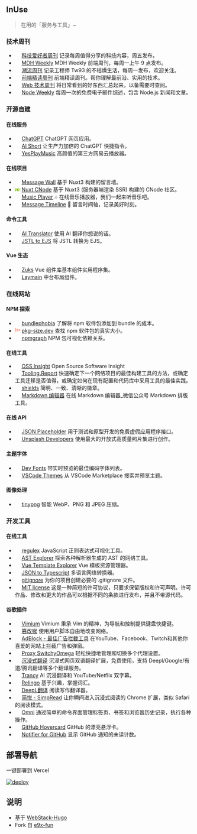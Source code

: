 ## InUse

> 在用的「服务与工具」~

<!--WEB_STACK_STARTS-->
### 技术周刊

- <img src="https://avatars.githubusercontent.com/u/905434?s=48&v=4" width="14" height="14" /> [科技爱好者周刊](https://github.com/ruanyf/weekly) 记录每周值得分享的科技内容，周五发布。
- <img src="https://img.alicdn.com/imgextra/i3/O1CN01uKTVpD1UK8BCxFBwo_!!6000000002498-2-tps-500-500.png" width="14" height="14" /> [MDH Weekly](https://mdhweekly.com/weekly) MDH Weekly 前端周刊，每周一上午 9 点发布。
- <img src="https://gw.alipayobjects.com/zos/k/qv/coffee-2-icon.png" width="14" height="14" /> [潮流周刊](https://weekly.tw93.fun) 记录工程师 Tw93 的不枯燥生活，每周一发布，欢迎关注。
- <img src="https://avatars.githubusercontent.com/u/7970947?s=48&v=4" width="14" height="14" /> [前端精读周刊](https://github.com/ascoders/weekly) 前端精读周刊。帮你理解最前沿、实用的技术。
- <img src="https://avatars.githubusercontent.com/u/2378632?s=48&v=4" width="14" height="14" /> [Web 技术周刊](https://www.yuque.com/zenany/fe_weekly) 将日常看到的好东西汇总起来，以备需要时查阅。
- <img src="https://nodeweekly.com/favicon.png" width="14" height="14" /> [Node Weekly](https://nodeweekly.com) 每周一次的免费电子邮件综述，包含 Node.js 新闻和文章。

### 开源自建

#### 在线服务

- <img src="https://github.com/savoygu/ChatGPT-Next-Web/raw/main/docs/images/icon.svg" width="14" height="14" /> [ChatGPT](https://chat.gusaifei.com) ChatGPT 网页应用。
- <img src="https://aishort.gusaifei.com/img/logo.svg" width="14" height="14" /> [AI Short](https://aishort.gusaifei.com) 让生产力加倍的 ChatGPT 快捷指令。
- <img src="https://github.com/savoygu/YesPlayMusic/raw/master/images/logo.png" width="14" height="14" /> [YesPlayMusic](https://music.gusaifei.com) 高颜值的第三方网易云播放器。

#### 在线项目

- <img src="https://message-wall-sage.vercel.app/_nuxt/logo.ce61d15a.svg" width="14" height="14" /> [Message Wall](https://message-wall-sage.vercel.app) 基于 Nuxt3 构建的留言墙。
- <img src="https://github.com/savoygu/nuxt-cnode/raw/main/assets/images/cnodejs-green.svg" width="14" height="14" /> [Nuxt CNode](https://nuxt-cnode.gusaifei.com) 基于 Nuxt3 (服务器端渲染 SSR) 构建的 CNode 社区。
- <img src="https://savoygu.github.io/music-player/assets/logo.7722238a.png" width="14" height="14" /> [Music Player](https://savoygu.github.io/music-player) 🎶 在线音乐播放器，我们一起来听音乐吧。
- <img src="https://github.githubassets.com/favicons/favicon.svg" width="14" height="14" /> [Message Timeline](https://timeline.gusaifei.com) 💌 留言时间轴，记录美好时刻。

#### 命令工具

- <img src="https://github.githubassets.com/favicons/favicon.svg" width="14" height="14" /> [AI Translator](https://github.com/savoygu/aitranslator) 使用 AI 翻译你想说的话。
- <img src="https://github.githubassets.com/favicons/favicon.svg" width="14" height="14" /> [JSTL to EJS](https://github.com/savoygu/jstl-to-ejs) 将 JSTL 转换为 EJS。

#### Vue 生态

- <img src="https://github.githubassets.com/favicons/favicon.svg" width="14" height="14" /> [Zuks](https://zuks.netlify.app/) Vue 组件库基本组件实用程序集。
- <img src="https://github.githubassets.com/favicons/favicon.svg" width="14" height="14" /> [Laymain](https://github.com/savoygu/laymain) 中台布局组件。

### 在线网站

#### NPM 探索

- <img src="https://camo.githubusercontent.com/6d7c0caaea95d540203d18b3a45df0eafe7944b865032132f1a70abb6e93acb5/68747470733a2f2f63646e2e7261776769742e636f6d2f70617374656c736b792f62756e646c6570686f6269612f62756e646c6570686f6269612f636c69656e742f6173736574732f736974652d6c6f676f2e737667" width="14" height="14" /> [bundlephobia](https://bundlephobia.com) 了解将 npm 软件包添加到 bundle 的成本。
- <img src="https://github.com/privatenumber/pkg-size.dev/raw/develop/.github/logo.svg" width="14" height="14" /> [pkg-size.dev](https://pkg-size.dev) 查找 npm 软件包的真实大小。
- <img src="https://npmgraph.js.org/favicon.1b75a10a.png" width="14" height="14" /> [npmgraph](https://npmgraph.js.org) NPM 包可视化依赖关系。

#### 在线工具

- <img src="https://ossinsight.io/img/logo.svg" width="14" height="14" /> [OSS Insight](https://ossinsight.io) Open Source Software Insight
- <img src="https://bundlers.tooling.report/apple-touch-icon-6d4d3a0c.png" width="14" height="14" /> [Tooling.Report](https://bundlers.tooling.report/) 快速确定下一个网络项目的最佳构建工具的方法，或确定工具迁移是否值得，或确定如何在现有配置和代码库中采用工具的最佳实践。
- <img src="https://shields.io/img/logo.png" width="14" height="14" /> [shields](https://shields.io) 简明、一致、清晰的徽章。
- <img src="https://markdown.com.cn/editor/favicon.svg" width="14" height="14" /> [Markdown 编辑器](https://markdown.com.cn/editor) 在线 Markdown 编辑器_微信公众号 Markdown 排版工具。

#### 在线 API

- <img src="https://jsonplaceholder.typicode.com/favicon.ico" width="14" height="14" /> [JSON Placeholder](https://jsonplaceholder.typicode.com) 用于测试和原型开发的免费虚假应用程序接口。
- <img src="https://unsplash.com/apple-touch-icon.png" width="14" height="14" /> [Unsplash Developers](https://unsplash.com/documentation) 使用最大的开放式高质量照片集进行创作。

#### 主题字体

- <img src="https://devfonts.gafi.dev/apple-touch-icon.png" width="14" height="14" /> [Dev Fonts](https://devfonts.gafi.dev) 带实时预览的最佳编码字体列表。
- <img src="https://vscodethemes.com/favicon.ico" width="14" height="14" /> [VSCode Themes](https://vscodethemes.com) 从 VSCode Marketplace 搜索并预览主题。

#### 图像处理

- <img src="tinypng.png" width="14" height="14" /> [tinypng](https://tinypng.com) 智能 WebP、PNG 和 JPEG 压缩。

### 开发工具

#### 在线工具

- <img src="https://jex.im/favicon.ico" width="14" height="14" /> [regulex](https://jex.im/regulex) JavaScript 正则表达式可视化工具。
- <img src="https://astexplorer.net/favicon.png" width="14" height="14" /> [AST Explorer](https://astexplorer.net) 探索各种解析器生成的 AST 的网络工具。
- <img src="https://vuejs.org/images/logo.png" width="14" height="14" /> [Vue Template Explorer](https://template-explorer.vuejs.org) Vue 模板资源管理器。
- <img src="https://transform.tools/static/favicon.png" width="14" height="14" /> [JSON to Typescript](https://transform.tools/json-to-typescript) 多语言网络转换器。
- <img src="https://www.toptal.com/developers/gitignore/favicon.ico" width="14" height="14" /> [gitignore](https://www.toptal.com/developers/gitignore) 为你的项目创建必要的 .gitignore 文件。
- <img src="https://choosealicense.com/favicon.ico" width="14" height="14" /> [MIT license](https://choosealicense.com/licenses/mit) 这是一种简短的许可协议，只要求保留版权和许可声明。许可作品、修改和更大的作品可以根据不同的条款进行发布，并且不带源代码。

#### 谷歌插件

- <img src="https://lh3.googleusercontent.com/iooXARzyoB-z2fUt3Ixcczai8n7F1CjREDIBQV-_as_tYIKrNjOMX63Kfp0OCT7umeebS1BfxpqTKJIWaIJJqxSn=w128-h128-e365-rj-sc0x00ffffff" width="14" height="14" /> [Vimium](https://chrome.google.com/webstore/detail/vimium/dbepggeogbaibhgnhhndojpepiihcmeb?utm_source=ext_sidebar&hl=zh-CN) Vimium 秉承 Vim 的精神，为导航和控制提供键盘快捷键。
- <img src="https://lh3.googleusercontent.com/zoY8FwoOqPlBgFxcmFdNSK2Q4CcLmv-gw7vTjF2KMR9cEabwBsGNrHBTEMitn0Ba6OmCVJ0NcLnFGu3N97BP8Phu0g=w128-h128-e365-rj-sc0x00ffffff" width="14" height="14" /> [篡改猴](https://chrome.google.com/webstore/detail/tampermonkey/dhdgffkkebhmkfjojejmpbldmpobfkfo?utm_source=ext_sidebar&hl=zh-CN) 使用用户脚本自由地改变网络。
- <img src="https://lh3.googleusercontent.com/mgNKV-3VMXD556WVUiWSbcukQQN-il4Zlqq03efTjG2B5j9YP7Fxr3idTQ_G0JFD7E6o4TMwvTQTleDn_8UdFLf5VQ=w128-h128-e365-rj-sc0x00ffffff" width="14" height="14" /> [AdBlock - 最佳广告拦截工具](https://chrome.google.com/webstore/detail/adblock-%E2%80%94-best-ad-blocker/gighmmpiobklfepjocnamgkkbiglidom?utm_source=ext_sidebar&hl=zh-CN) 在YouTube、Facebook、Twitch和其他你喜爱的网站上拦截广告和弹窗。
- <img src="https://lh3.googleusercontent.com/Ar6pRol9XdP7QSJdQPlWUngT111eg-HCjcavM7DVg3UUIuICRhvL6_v0UcIaNt3xLuBsP0_EUww2RftpnWzYgv_MFA=w128-h128-e365-rj-sc0x00ffffff" width="14" height="14" /> [Proxy SwitchyOmega](https://chrome.google.com/webstore/detail/proxy-switchyomega/padekgcemlokbadohgkifijomclgjgif?utm_source=ext_sidebar&hl=zh-CN) 轻松快捷地管理和切换多个代理设置。
- <img src="https://lh3.googleusercontent.com/FCCjGNQ3JhLebMSOBdTRV7UP5yMNa9lF5rsJxQ1B4gVcZy5V3vJIdIOh3DO7fCih1JfzIRbAHrxhhXjEUTMKtwdBDA=w128-h128-e365-rj-sc0x00ffffff" width="14" height="14" /> [沉浸式翻译](https://chrome.google.com/webstore/detail/immersive-translate/bpoadfkcbjbfhfodiogcnhhhpibjhbnh?utm_source=ext_sidebar&hl=zh-CN) 沉浸式网页双语翻译扩展，免费使用，支持 Deepl/Google/有道/腾讯翻译等多个翻译服务。
- <img src="https://lh3.googleusercontent.com/kaZOdv81FMwgIz2GHYJgIsx-4_Pqw7s3N_E-YhFLxf8UcxTLQXl6yAwzaAYzF9gO5Qdf1syvIzpv8z30U3DhI8LZPA=w128-h128-e365-rj-sc0x00ffffff" width="14" height="14" /> [Trancy](https://chrome.google.com/webstore/detail/ai-translator-and-youtube/mjdbhokoopacimoekfgkcoogikbfgngb?utm_source=ext_sidebar&hl=zh-CN) AI 沉浸翻译和 YouTube/Netflix 双字幕。
- <img src="https://lh3.googleusercontent.com/kxngJpP0fG3Oy3p7SqEOAwkHKuOd_ijzRnReDVER7BKbdYI-QrgOXOSKHacqGtFYwhWD54AtS7TtQ5TKz33oOwBA-Q=w128-h128-e365-rj-sc0x00ffffff" width="14" height="14" /> [Relingo](https://chrome.google.com/webstore/detail/relingo-master-words-from/dpphkcfmnbkdpmgneljgdhfnccnhmfig?utm_source=ext_sidebar&hl=zh-CN) 基于兴趣，掌握词汇。
- <img src="https://lh3.googleusercontent.com/iXeQzL_4icUm7QIqYFHfpm13HKecoVh8mbaop8_kqEnUiETbYf4wK0C2haqLYAjePlhOxKLjIHpxhH7ufB4KIcKVrA=w128-h128-e365-rj-sc0x00ffffff" width="14" height="14" /> [DeepL翻译](https://chrome.google.com/webstore/detail/deepl-translate-reading-w/cofdbpoegempjloogbagkncekinflcnj?utm_source=ext_sidebar&hl=zh-CN) 阅读写作翻译器。
- <img src="https://lh3.googleusercontent.com/3fQMRj3gigg_kS0CZoSYdclwWG3rjkhZGAvn7YYD0yXEPkvDfwAcCkZ1uypUmVeRo-IPoxb2ABvP0K8ZvgIr7R3uwzI=w128-h128-e365-rj-sc0x00ffffff" width="14" height="14" /> [简悦 - SimpRead](https://chrome.google.com/webstore/detail/simpread-reader-view/ijllcpnolfcooahcekpamkbidhejabll?utm_source=ext_sidebar&hl=zh-CN) 让你瞬间进入沉浸式阅读的 Chrome 扩展，类似 Safari 的阅读模式。
- <img src="https://lh3.googleusercontent.com/J7n7qDIrekKpjDDP-oLo03rvP2drIRqOqTDdSK5MyUBhE2UCkYx1LXurAVNA_4lgHCkdZUtnVaEt0SvGed9gaSKhAA=w128-h128-e365-rj-sc0x00ffffff" width="14" height="14" /> [Omni](https://chrome.google.com/webstore/detail/omni-bookmark-history-tab/mapjgeachilmcbbokkgcbgpbakaaeehi?utm_source=ext_sidebar&hl=zh-CN) 通过简单的命令界面管理标签页、书签和浏览器历史记录，执行各种操作。
- <img src="https://lh3.googleusercontent.com/3zBa2H39YA153XrCyPNPiLNBkRXIefijJCSIun4j_xeroNqrwVDEisDgoKVsf510XTHi8Y6RlDRU0QtZICIZFUx1DTA=w128-h128-e365-rj-sc0x00ffffff" width="14" height="14" /> [GitHub Hovercard](https://chrome.google.com/webstore/detail/github-hovercard/mmoahbbnojgkclgceahhakhnccimnplk?utm_source=ext_sidebar&hl=zh-CN) GitHub 的漂亮悬浮卡。
- <img src="https://lh3.googleusercontent.com/uT1iBjlubQWuDJEQBbDm_a9PZAKM8OOA1tl0uo5x-udXsMxRZLlRoyv2hrRFPq9ikquxdWZyTx1gBXppp2yI5yhOOA=w128-h128-e365-rj-sc0x00ffffff" width="14" height="14" /> [Notifier for GitHub](https://chrome.google.com/webstore/detail/notifier-for-github/lmjdlojahmbbcodnpecnjnmlddbkjhnn?utm_source=ext_sidebar&hl=zh-CN) 显示 GitHub 通知的未读计数。
<!--WEB_STACK_ENDS-->

## 部署导航

一键部署到 Vercel

[![deploy](https://camo.githubusercontent.com/5e471e99e8e022cf454693e38ec843036ec6301e27ee1e1fa10325b1cb720584/68747470733a2f2f76657263656c2e636f6d2f627574746f6e)](https://vercel.com/new/clone?repository-url=https://github.com/savoygu/inuse)

## 说明

- 基于 [WebStack-Hugo](https://github.com/shenweiyan/WebStack-Hugo)
- Fork 自 [e9x-fun](https://github.com/weekend-project-space/e9x-fun)
